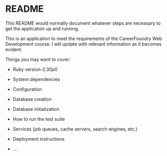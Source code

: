 # README

This README would normally document whatever steps are necessary to get the
application up and running.

This is an application to meet the requirements of the CareerFoundry Web Development course. I will update with relevant information as it becomes evident.

Things you may want to cover:

* Ruby version-2.30p0

* System dependencies

* Configuration

* Database creation

* Database initialization

* How to run the test suite

* Services (job queues, cache servers, search engines, etc.)

* Deployment instructions

* ...
